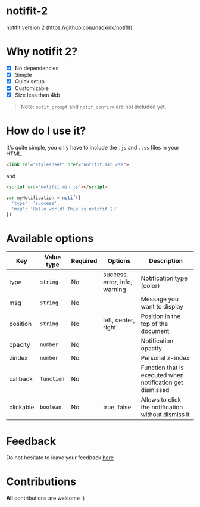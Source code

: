 # notifit-2
notifIt version 2 (https://github.com/naoxink/notifIt)

# Why notifit 2?
- [x] No dependencies
- [x] Simple
- [x] Quick setup
- [x] Customizable
- [x] Size less than 4kb

> Note: `notif_prompt` and `notif_confirm` are not included yet.

# How do I use it?
It's quite simple, you only have to include the `.js` and `.css` files in your HTML.
```html
<link rel="stylesheet" href="notifit.min.css">
```
and
```html
<script src="notifit.min.js"></script>
```
```javascript
var myNotification = notif({
  'type': 'success',
  'msg': 'Hello world! This is notifit 2!'
})
```

# Available options
Key|Value type|Required|Options|Description
---|---|---|---|---
type|`string`|No|success, error, info, warning|Notification type (color)
msg|`string`|No||Message you want to display
position|`string`|No|left, center, right|Position in the top of the document
opacity|`number`|No||Notification opacity
zindex|`number`|No||Personal z-index
callback|`function`|No||Function that is executed when notification get dismissed
clickable|`boolean`|No|true, false|Allows to click the notification without dismiss it

# Feedback
Do not hesitate to leave your feedback [here](https://github.com/naoxink/notifit-2/issues)

# Contributions
**All** contributions are welcome :)
